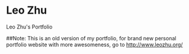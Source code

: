 # Leo Zhu
Leo Zhu's Portfolio

##Note: This is an old version of my portfolio, for brand new personal portfolio website with more awesomeness, go to http://www.leozhu.org/
